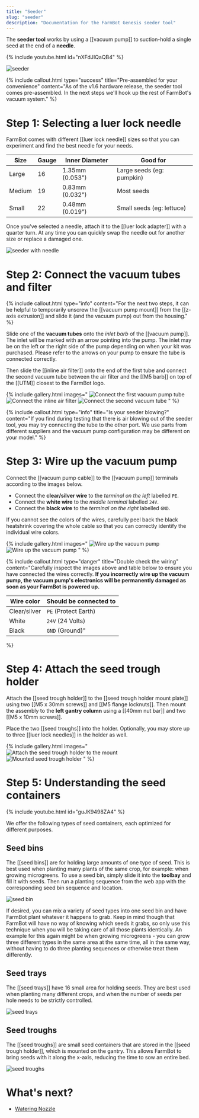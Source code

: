```yaml
---
title: "Seeder"
slug: "seeder"
description: "Documentation for the FarmBot Genesis seeder tool"
---
```


The **seeder tool** works by using a [[vacuum pump]] to suction-hold a single seed at the end of a **needle**.

{% include youtube.html id="nXFdJIQaQB4" %}

![seeder](_images/seeder.png)

{%
include callout.html
type="success"
title="Pre-assembled for your convenience"
content="As of the v1.6 hardware release, the seeder tool comes pre-assembled. In the next steps we'll hook up the rest of FarmBot's vacuum system."
%}

# Step 1: Selecting a luer lock needle

FarmBot comes with different [[luer lock needle]] sizes so that you can experiment and find the best needle for your needs.

|Size  |Gauge|Inner Diameter |Good for                 |
|------|-----|---------------|-------------------------|
|Large |16   |1.35mm (0.053")|Large seeds (eg: pumpkin)
|Medium|19   |0.83mm (0.032")|Most seeds
|Small |22   |0.48mm (0.019")|Small seeds (eg: lettuce)

Once you've selected a needle, attach it to the [[luer lock adapter]] with a quarter turn. At any time you can quickly swap the needle out for another size or replace a damaged one.

![seeder with needle](_images/seeder_with_needle.png)

# Step 2: Connect the vacuum tubes and filter

{%
include callout.html
type="info"
content="For the next two steps, it can be helpful to temporarily unscrew the [[vacuum pump mount]] from the [[z-axis extrusion]] and slide it (and the vacuum pump) out from the housing."
%}

Slide one of the **vacuum tubes** onto the _inlet barb_ of the [[vacuum pump]]. The inlet will be marked with an arrow pointing into the pump. The inlet may be on the left or the right side of the pump depending on when your kit was purchased. Please refer to the arrows on your pump to ensure the tube is connected correctly.

Then slide the [[inline air filter]] onto the end of the first tube and connect the second vacuum tube between the air filter and the [[M5 barb]] on top of the [[UTM]] closest to the FarmBot logo.

{% include gallery.html images="
![Connect the first vacuum pump tube](_images/vacuum_tube_1.png)
![Connect the inline air filter](_images/air_filter.png)
![Connect the second vacuum tube](_images/vacuum_tube_2.png)
" %}

{%
include callout.html
type="info"
title="Is your seeder blowing?"
content="If you find during testing that there is air blowing out of the seeder tool, you may try connecting the tube to the other port. We use parts from different suppliers and the vacuum pump configuration may be different on your model."
%}

# Step 3: Wire up the vacuum pump

Connect the [[vacuum pump cable]] to the [[vacuum pump]] terminals according to the images below.

* Connect the **clear/silver wire** to the _terminal on the left_ labelled `PE`.
* Connect the **white wire** to the _middle terminal_ labelled `24V`.
* Connect the **black wire** to the _terminal on the right_ labelled `GND`.

If you cannot see the colors of the wires, carefully peel back the black heatshrink covering the whole cable so that you can correctly identify the individual wire colors.

{% include gallery.html images="
![Wire up the vacuum pump](_images/wire_up_vacuum_pump_detail.png)
![Wire up the vacuum pump](_images/wire_up_vacuum_pump.png)
" %}

{%
include callout.html
type="danger"
title="Double check the wiring"
content="Carefully inspect the images above and table below to ensure you have connected the wires correctly. **If you incorrectly wire up the vacuum pump, the vacuum pump's electronics will be permanently damaged as soon as your FarmBot is powered up.**

|Wire color  |Should be connected to
|------------|-----------------------|
|Clear/silver|`PE` (Protect Earth)
|White       |`24V` (24 Volts)
|Black       |`GND` (Ground)"
%}

# Step 4: Attach the seed trough holder

Attach the [[seed trough holder]] to the [[seed trough holder mount plate]] using two [[M5 x 30mm screws]] and [[M5 flange locknuts]]. Then mount the assembly to the **left gantry column** using a [[40mm nut bar]] and two [[M5 x 10mm screws]].

Place the two [[seed troughs]] into the holder. Optionally, you may store up to three [[luer lock needles]] in the holder as well.

{% include gallery.html images="
![Attach the seed trough holder to the mount](_images/seed_trough_mount_plate.png)
![Mounted seed trough holder](_images/mounted_seed_trough_holder.png)
" %}

# Step 5: Understanding the seed containers

{% include youtube.html id="guJK9498ZA4" %}

We offer the following types of seed containers, each optimized for different purposes.

## Seed bins

The [[seed bins]] are for holding large amounts of one type of seed. This is best used when planting many plants of the same crop, for example: when growing microgreens. To use a seed bin, simply slide it into the **toolbay** and fill it with seeds. Then run a planting sequence from the web app with the corresponding seed bin sequence and location.

![seed bin](_images/seed_bin.jpg)

If desired, you can mix a variety of seed types into one seed bin and have FarmBot plant whatever it happens to grab. Keep in mind though that FarmBot will have no way of knowing which seeds it grabs, so only use this technique when you will be taking care of all those plants identically. An example for this again might be when growing microgreens - you can grow three different types in the same area at the same time, all in the same way, without having to do three planting sequences or otherwise treat them differently.

## Seed trays

The [[seed trays]] have 16 small area for holding seeds. They are best used when planting many different crops, and when the number of seeds per hole needs to be strictly controlled.

![seed trays](_images/seed_trays.jpg)

## Seed troughs

The [[seed troughs]] are small seed containers that are stored in the [[seed trough holder]], which is mounted on the gantry. This allows FarmBot to bring seeds with it along the x-axis, reducing the time to sow an entire bed.

![seed troughs](_images/seed_troughs.jpeg)

# What's next?

 * [Watering Nozzle](watering-nozzle.md)
